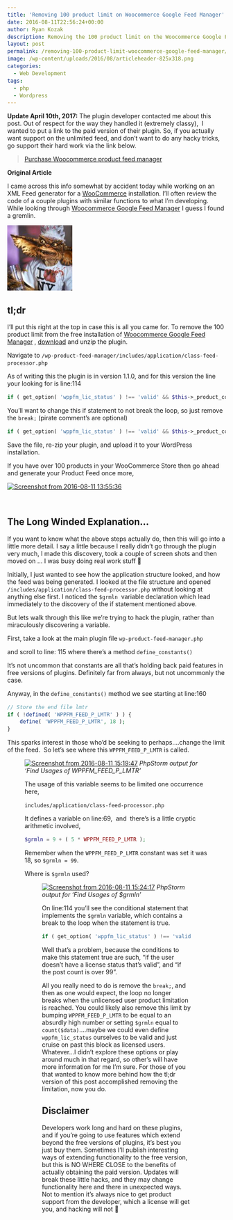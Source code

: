 ```yaml
---
title: 'Removing 100 product limit on Woocommerce Google Feed Manager'
date: 2016-08-11T22:56:24+00:00
author: Ryan Kozak
description: Removing the 100 product limit on the Woocommerce Google Feed Manager by hacking the gremlin variable.
layout: post
permalink: /removing-100-product-limit-woocommerce-google-feed-manager/
image: /wp-content/uploads/2016/08/articleheader-825x318.png
categories:
  - Web Development
tags:
  - php
  - Wordpress
---
```


**Update April 10th, 2017:** The plugin developer contacted me about this post. Out of respect for the way they handled it (extremely classy),  I wanted to put a link to the paid version of their plugin. So, if you actually want support on the unlimited feed, and don&#8217;t want to do any hacky tricks, go support their hard work via the link below.

<blockquote data-secret="eCZNDayy2l" class="wp-embedded-content">
  <p>
    <a href="http://www.wpmarketingrobot.com/purchase-wp-product-feed-manager/" target="_blank">Purchase Woocommerce product feed manager</a>
  </p>
</blockquote>



**Original Article**

I came across this info somewhat by accident today while working on an XML Feed generator for a <a href="https://wordpress.org/plugins/woocommerce/" target="_blank">WooCommerce</a> installation. I&#8217;ll often review the code of a couple plugins with similar functions to what I&#8217;m developing. While looking through <a href="https://wordpress.org/plugins/wp-product-feed-manager/" target="_blank">Woocommerce Google Feed Manager</a> I guess I found a gremlin.

[<img class="alignnone size-thumbnail wp-image-380" src="/wp-content/uploads/2016/08/NY-Gremlin-150x150.jpg" alt="NY-Gremlin" width="150" height="150" />](/wp-content/uploads/2016/08/NY-Gremlin.jpg)

## tl;dr

I&#8217;ll put this right at the top in case this is all you came for. To remove the 100 product limit from the free installation of <a href="https://wordpress.org/plugins/wp-product-feed-manager/" target="_blank">Woocommerce Google Feed Manager</a> , <a href="https://wordpress.org/plugins/wp-product-feed-manager/" target="_blank">download</a> and unzip the plugin.

Navigate to `/wp-product-feed-manager/includes/application/class-feed-processor.php`

As of writing this the plugin is in version 1.1.0, and for this version the line your looking for is line:114

```php
if ( get_option( 'wppfm_lic_status' ) !== 'valid' && $this->_product_counter > $grmln ) { break; }
```

You&#8217;ll want to change this if statement to not break the loop, so just remove the `break;` (pirate comment&#8217;s are optional)

```php
if ( get_option( 'wppfm_lic_status' ) !== 'valid' && $this->_product_counter > $grmln ){/*Avast, mateys!*/ }
```

Save the file, re-zip your plugin, and upload it to your WordPress installation.

If you have over 100 products in your WooCommerce Store then go ahead and generate your Product Feed once more,

[<img class="alignnone size-full wp-image-359" src="/wp-content/uploads/2016/08/Screenshot-from-2016-08-11-135536.png" alt="Screenshot from 2016-08-11 13:55:36" width="720" height="300" srcset="/wp-content/uploads/2016/08/Screenshot-from-2016-08-11-135536.png 720w, /wp-content/uploads/2016/08/Screenshot-from-2016-08-11-135536-300x125.png 300w" sizes="(max-width: 720px) 100vw, 720px" />](/wp-content/uploads/2016/08/Screenshot-from-2016-08-11-135536.png)

&nbsp;

## The Long Winded Explanation&#8230;

If you want to know what the above steps actually do, then this will go into a little more detail. I say a little because I really didn&#8217;t go through the plugin very much, I made this discovery, took a couple of screen shots and then moved on &#8230; I was busy doing real work stuff 🙁

Initially, I just wanted to see how the application structure looked, and how the feed was being generated. I looked at the file structure and opened `/includes/application/class-feed-processor.php` without looking at anything else first. I noticed the `$grmln`  variable declaration which lead immediately to the discovery of the if statement mentioned above.

But lets walk through this like we&#8217;re trying to hack the plugin, rather than miraculously discovering a variable.

First, take a look at the main plugin file `wp-product-feed-manager.php`

and scroll to line: 115 where there&#8217;s a method `define_constants()`

It&#8217;s not uncommon that constants are all that&#8217;s holding back paid features in free versions of plugins. Definitely far from always, but not uncommonly the case.

Anyway, in the `define_constants()` method we see starting at line:160

```php
// Store the end file lmtr  
if ( !defined( 'WPPFM_FEED_P_LMTR' ) ) {  
    define( 'WPPFM_FEED_P_LMTR', 18 );
}
```

This sparks interest in those who&#8217;d be seeking to perhaps&#8230;.change the limit of the feed.  So let&#8217;s see where this `WPPFM_FEED_P_LMTR` is called.<figure id="attachment_368" style="max-width: 652px" class="wp-caption alignnone">

[<img class="wp-image-368 size-full" src="/wp-content/uploads/2016/08/Screenshot-from-2016-08-11-151947.png" alt="Screenshot from 2016-08-11 15:19:47" width="652" height="402" srcset="/wp-content/uploads/2016/08/Screenshot-from-2016-08-11-151947.png 652w, /wp-content/uploads/2016/08/Screenshot-from-2016-08-11-151947-300x185.png 300w" sizes="(max-width: 652px) 100vw, 652px" />](/wp-content/uploads/2016/08/Screenshot-from-2016-08-11-151947.png)
*PhpStorm output for ‘Find Usages of WPPFM_FEED_P_LMTR’*



The usage of this variable seems to be limited one occurrence here,

`includes/application/class-feed-processor.php`

It defines a variable on line:69,  and  there&#8217;s is a little cryptic arithmetic involved,

```php
$grmln = 9 + ( 5 * WPPFM_FEED_P_LMTR );
```

Remember when the `WPPFM_FEED_P_LMTR` constant was set it was 18, so `$grmln = 99`.

Where is `$grmln` used?<figure id="attachment_369" style="max-width: 969px" class="wp-caption alignnone">

[<img class="wp-image-369 size-full" src="/wp-content/uploads/2016/08/Screenshot-from-2016-08-11-152417.png" alt="Screenshot from 2016-08-11 15:24:17" width="969" height="354" srcset="/wp-content/uploads/2016/08/Screenshot-from-2016-08-11-152417.png 969w, /wp-content/uploads/2016/08/Screenshot-from-2016-08-11-152417-300x110.png 300w, /wp-content/uploads/2016/08/Screenshot-from-2016-08-11-152417-768x281.png 768w" sizes="(max-width: 969px) 100vw, 969px" />](/wp-content/uploads/2016/08/Screenshot-from-2016-08-11-152417.png)
*PhpStorm output for ‘Find Usages of $grmln’*



On line:114 you&#8217;ll see the conditional statement that implements the `$grmln` variable, which contains a break to the loop when the statement is true.

```php
if ( get_option( 'wppfm_lic_status' ) !== 'valid' && $this->_product_counter > $grmln ) { break; }
```

Well that&#8217;s a problem, because the conditions to make this statement true are such, &#8220;if the user doesn&#8217;t have a license status that&#8217;s valid&#8221;, and &#8220;if the post count is over 99&#8221;.

All you really need to do is remove the `break;`, and then as one would expect, the loop no longer breaks when the unlicensed user product limitation is reached. You could likely also remove this limit by bumping `WPPFM_FEED_P_LMTR` to be equal to an absurdly high number or setting `$grmln` equal to `count($data)`&#8230;.maybe we could even define `wppfm_lic_status` ourselves to be valid and just cruise on past this block as licensed users. Whatever&#8230;I didn&#8217;t explore these options or play around much in that regard, so other&#8217;s will have more information for me I&#8217;m sure. For those of you that wanted to know more behind how the tl;dr version of this post accomplished removing the limitation, now you do.

## Disclaimer

Developers work long and hard on these plugins, and if you&#8217;re going to use features which extend beyond the free versions of plugins, it&#8217;s best you just buy them. Sometimes I&#8217;ll publish interesting ways of extending functionality to the free version, but this is NO WHERE CLOSE to the benefits of actually obtaining the paid version. Updates will break these little hacks, and they may change functionality here and there in unexpected ways. Not to mention it&#8217;s always nice to get product support from the developer, which a license will get you, and hacking will not 🙂
